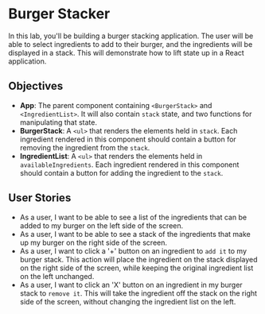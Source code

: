 # Burger Stacker

In this lab, you'll be building a burger stacking application. The user will be able to select ingredients to add to their burger, and the ingredients will be displayed in a stack. This will demonstrate how to lift state up in a React application.

## Objectives

- **App**: The parent component containing `<BurgerStack>` and `<IngredientList>`. It will also contain `stack` state, and two functions for manipulating that state.
- **BurgerStack**: A `<ul>` that renders the elements held in `stack`. Each ingredient rendered in this component should contain a button for removing the ingredient from the `stack`.
- **IngredientList**: A `<ul>` that renders the elements held in `availableIngredients`. Each ingredient rendered in this component should contain a button for adding the ingredient to the `stack`.

## User Stories

- As a user, I want to be able to see a list of the ingredients that can be added to my burger on the left side of the screen.
- As a user, I want to be able to see a stack of the ingredients that make up my burger on the right side of the screen.
- As a user, I want to click a '+' button on an ingredient to `add it` to my burger stack. This action will place the ingredient on the stack displayed on the right side of the screen, while keeping the original ingredient list on the left unchanged.
- As a user, I want to click an 'X' button on an ingredient in my burger stack to `remove it`. This will take the ingredient off the stack on the right side of the screen, without changing the ingredient list on the left.
